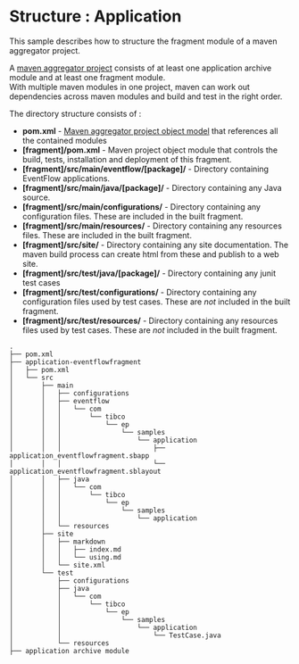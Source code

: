
[comment]: # (  Copyright \(C\) 2018-2019, TIBCO Software Inc.                               )

[comment]: # (                                                                               )

[comment]: # (  Redistribution and use in source and binary forms, with or without           )

[comment]: # (  modification, are permitted provided that the following conditions are met:  )

[comment]: # (                                                                               )

[comment]: # (  1. Redistributions of source code must retain the above copyright notice,    )

[comment]: # (     this list of conditions and the following disclaimer.                     )

[comment]: # (                                                                               )

[comment]: # (  2. Redistributions in binary form must reproduce the above copyright notice, )

[comment]: # (     this list of conditions and the following disclaimer in the documentation )

[comment]: # (     and/or other materials provided with the distribution.                    )

[comment]: # (                                                                               )

[comment]: # (  3. Neither the name of the copyright holder nor the names of its contributors)

[comment]: # (     may be used to endorse or promote products derived from this software     )

[comment]: # (     without specific prior written permission.                                )

[comment]: # (                                                                               )

[comment]: # (  THIS SOFTWARE IS PROVIDED BY THE COPYRIGHT HOLDERS AND CONTRIBUTORS "AS IS"  )

[comment]: # (  AND ANY EXPRESS OR IMPLIED WARRANTIES, INCLUDING, BUT NOT LIMITED TO, THE    )

[comment]: # (  IMPLIED WARRANTIES OF MERCHANTABILITY AND FITNESS FOR A PARTICULAR PURPOSE   )

[comment]: # (  ARE DISCLAIMED. IN NO EVENT SHALL THE COPYRIGHT HOLDER OR CONTRIBUTORS BE    )

[comment]: # (  LIABLE FOR ANY DIRECT, INDIRECT, INCIDENTAL, SPECIAL, EXEMPLARY, OR          )

[comment]: # (  CONSEQUENTIAL DAMAGES \(INCLUDING, BUT NOT LIMITED TO, PROCUREMENT OF        )

[comment]: # (  SUBSTITUTE GOODS OR SERVICES; LOSS OF USE, DATA, OR PROFITS; OR BUSINESS     )

[comment]: # (  INTERRUPTION\) HOWEVER CAUSED AND ON ANY THEORY OF LIABILITY, WHETHER IN     )

[comment]: # (  CONTRACT, STRICT LIABILITY, OR TORT \(INCLUDING NEGLIGENCE OR OTHERWISE\)    )

[comment]: # (  ARISING IN ANY WAY OUT OF THE USE OF THIS SOFTWARE, EVEN IF ADVISED OF THE   )

[comment]: # (  POSSIBILITY OF SUCH DAMAGE.                                                  )

# Structure : Application

This sample describes how to structure the fragment module of a maven aggregator project.

A [maven aggregator project](http://maven.apache.org/pom.html#Aggregation) consists of at least one application archive module and at least one fragment module.  
With multiple maven modules in one project, maven can work out dependencies across maven modules and build and test in the right order.

The directory structure consists of :

* **pom.xml** - [Maven aggregator project object model](http://maven.apache.org/pom.html#Aggregation) that references all the contained modules
* **[fragment]/pom.xml** - Maven project object module that controls the build, tests, installation and deployment of this fragment.
* **[fragment]/src/main/eventflow/[package]/** - Directory containing EventFlow applications.
* **[fragment]/src/main/java/[package]/** - Directory containing any Java source.
* **[fragment]/src/main/configurations/** - Directory containing any configuration files.  These are included in the built fragment.
* **[fragment]/src/main/resources/** - Directory containing any resources files.  These are included in the built fragment.
* **[fragment]/src/site/** - Directory containing any site documentation.  The maven build process can create html from these and publish to a web site.
* **[fragment]/src/test/java/[package]/** - Directory containing any junit test cases
* **[fragment]/src/test/configurations/** - Directory containing any configuration files used by test cases.  These are *not* included in the built fragment.
* **[fragment]/src/test/resources/** - Directory containing any resources files used by test cases.  These are *not* included in the built fragment.

```
.
├── pom.xml
├── application-eventflowfragment
│   ├── pom.xml
│   └── src
│       ├── main
│       │   ├── configurations
│       │   ├── eventflow
│       │   │   └── com
│       │   │       └── tibco
│       │   │           └── ep
│       │   │               └── samples
│       │   │                   └── application
│       │   │                       ├── application_eventflowfragment.sbapp
│       │   │                       └── application_eventflowfragment.sblayout
│       │   ├── java
│       │   │   └── com
│       │   │       └── tibco
│       │   │           └── ep
│       │   │               └── samples
│       │   │                   └── application
│       │   └── resources
│       ├── site
│       │   ├── markdown
│       │   │   ├── index.md
│       │   │   └── using.md
│       │   └── site.xml
│       └── test
│           ├── configurations
│           ├── java
│           │   └── com
│           │       └── tibco
│           │           └── ep
│           │               └── samples
│           │                   └── application
│           │                       └── TestCase.java
│           └── resources
├── application archive module
```
